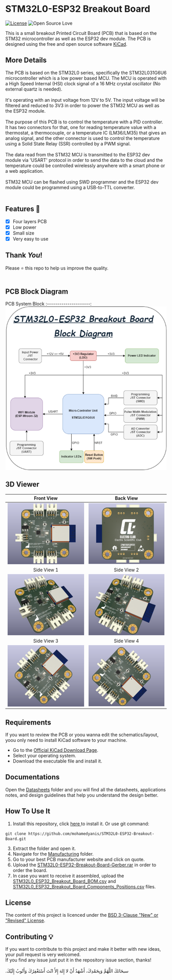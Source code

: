 # STM32L0-ESP32 Breakout Board
[![License](https://img.shields.io/badge/License-BSD%203--Clause-blue.svg)](LICENSE)
![Open Source Love](https://badges.frapsoft.com/os/v1/open-source.svg?v=102)

This is a small breakout Printed Circuit Board (PCB) that is based on the STM32 microcontroller as well as the ESP32 dev module.
The PCB is designed using the free and open source software <a href="https://github.com/KiCad">KiCad</a>. 

## More Details
The PCB is based on the STM32L0 series, specifically the STM32L031G6U6 microcontroller which is a low power based MCU. The MCU is operated with a High Speed Internal (HSI) clock signal of a 16 MHz crystal oscillator (No external quartz is needed).<br><br>
It's operating with an input voltage from 12V to 5V. The input voltage will be filtered and reduced to 3V3 in order to power the STM32 MCU as well as the ESP32 module.<br><br>
The purpose of this PCB is to control the temperature with a PID controller. It has two connectors for that, one for reading temperature value with a thermostat, a thermocouple, or a temperature IC (LM36/LM35) that gives an analog signal, and the other connector is used to control the temperature using a Solid State Relay (SSR) controlled by a PWM signal.<br><br>
The data read from the STM32 MCU is transmitted to the ESP32 dev module via 'USART' protocol in order to send the data to the cloud and the temperature could be controlled wirelessly anywhere with a smart phone or a web application.<br><br>
STM32 MCU can be flashed using SWD programmer and the ESP32 dev module could be programmed using a USB-to-TTL converter.<br><br>



## Features :dart:
* [x] Four layers PCB
* [x] Low power
* [x] Small size
* [x] Very easy to use

## Thank _You_!
Please :star: this repo to help us improve the quality.
<br><br>

## PCB Block Diagram
PCB System Block
:---------------------:
![screenshot](RepoImages/BlockDiagram.png)


## 3D Viewer
Front View           | Back View
:---------------------:|:------------------:
![screenshoot](RepoImages/PCB-R-Front.png) | ![screenshoot](RepoImages/PCB-R-Back.png)
Side View 1         |  Side View 2
![screenshoot](RepoImages/PCB-R-Side-1.png) | ![screenshoot](RepoImages/PCB-R-Side-2.png)
Side View 3         |  Side View 4
![screenshoot](RepoImages/PCB-R-Side-3.png) | ![screenshoot](RepoImages/PCB-R-Side-4.png)


## Requirements

If you want to review the PCB or yoou wanna edit the schematics/layout, yoou only need to install KiCad software to your machine.

* Go to the <a href="https://www.kicad.org/download/">Official KiCad Download Page</a>.
* Select your operating system.
* Download the executable file and install it.

## Documentations
Open the [Datasheets](Datasheets) folder and you will find all the datasheets, applications notes, and design guidelines that help you understand the design better.


## How To Use It

1. Install this repository, click <a href="https://github.com/mohamedyanis/STM32L0-ESP32-Breakout-Board/archive/master.zip"> here </a> to install it. Or use git command:
```bach
git clone https://github.com/mohamedyanis/STM32L0-ESP32-Breakout-Board.git
```
3. Extract the folder and open it.
4. Navigate for the [Manufacturing](Manufacturing) folder.
5. Go to your best PCB manufacturer website and click on quote.
6. Upload the [STM32L0-ESP32-Breakout-Board-Gerber.rar](Manufacturing/Gerber/STM32L0-ESP32-Breakout-Board-Gerber.rar) in order to order the board.
7. In case you want to receive it assembled, upload the [STM32L0_ESP32_Breakout_Board_BOM.csv](Manufacturing/Assembly/STM32L0_ESP32_Breakout_Board_BOM.csv) and [STM32L0_ESP32_Breakout_Board_Components_Positions.csv](Manufacturing/Assembly/STM32L0_ESP32_Breakout_Board_Components_Positions.csv) files.

## License
The content of this project is licenced under the [BSD 3-Clause "New" or "Revised" License](LICENSE).

## Contributing 💡
If you want to contribute to this project and make it better with new ideas, your pull request is very welcomed.<br>
If you find any issue just put it in the repository issue section, thanks!<br><br>
.سبحَانَكَ اللَّهُمَّ وَبِحَمْدِكَ، أَشْهَدُ أَنْ لا إِلهَ إِلأَ انْتَ أَسْتَغْفِرُكَ وَأَتْوبُ إِلَيْكَ
